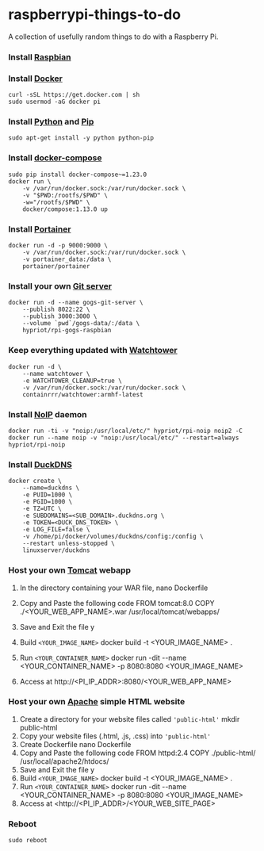 # raspberrypi-things-to-do

A collection of usefully random things to do with a Raspberry Pi.

### Install [Raspbian](https://www.raspberrypi.org/downloads/raspbian/)

### Install [Docker](https://www.docker.com/)
    curl -sSL https://get.docker.com | sh
    sudo usermod -aG docker pi

### Install [Python](https://www.python.org/) and [Pip](https://www.pypa.io)
    sudo apt-get install -y python python-pip

### Install [docker-compose](https://docs.docker.com/compose/)
    sudo pip install docker-compose~=1.23.0
    docker run \
        -v /var/run/docker.sock:/var/run/docker.sock \
        -v "$PWD:/rootfs/$PWD" \
        -w="/rootfs/$PWD" \
        docker/compose:1.13.0 up

### Install [Portainer](https://www.portainer.io/)
    docker run -d -p 9000:9000 \
        -v /var/run/docker.sock:/var/run/docker.sock \
        -v portainer_data:/data \
        portainer/portainer

### Install your own [Git server](https://gogs.io/)
    docker run -d --name gogs-git-server \
        --publish 8022:22 \
        --publish 3000:3000 \
        --volume `pwd`/gogs-data/:/data \
        hypriot/rpi-gogs-raspbian

### Keep everything updated with [Watchtower](https://containrrr.github.io/watchtower/)
    docker run -d \
        --name watchtower \
        -e WATCHTOWER_CLEANUP=true \
        -v /var/run/docker.sock:/var/run/docker.sock \
        containrrr/watchtower:armhf-latest

### Install [NoIP](https://www.noip.com/) daemon
    docker run -ti -v "noip:/usr/local/etc/" hypriot/rpi-noip noip2 -C
    docker run --name noip -v "noip:/usr/local/etc/" --restart=always hypriot/rpi-noip

### Install [DuckDNS](https://www.duckdns.org/)
    docker create \
        --name=duckdns \
        -e PUID=1000 \
        -e PGID=1000 \
        -e TZ=UTC \
        -e SUBDOMAINS=<SUB_DOMAIN>.duckdns.org \
        -e TOKEN=<DUCK_DNS_TOKEN> \
        -e LOG_FILE=false \
        -v /home/pi/docker/volumes/duckdns/config:/config \
        --restart unless-stopped \
        linuxserver/duckdns

### Host your own [Tomcat](https://hub.docker.com/_/tomcat) webapp

1. In the directory containing your WAR file,
        nano Dockerfile

2. Copy and Paste the following code
        FROM tomcat:8.0
        COPY ./<YOUR_WEB_APP_NAME>.war /usr/local/tomcat/webapps/

3. Save and Exit the file
        <Ctrl-x>y<Enter>

4. Build `<YOUR_IMAGE_NAME>`
        docker build -t <YOUR_IMAGE_NAME> .

5. Run `<YOUR_CONTAINER_NAME>`
        docker run -dit --name <YOUR_CONTAINER_NAME> -p 8080:8080 <YOUR_IMAGE_NAME>

6. Access at
        http://<PI_IP_ADDR>:8080/<YOUR_WEB_APP_NAME>

### Host your own [Apache](https://hub.docker.com/_/httpd) simple HTML website

1. Create a directory for your website files called `'public-html'`
        mkdir public-html
2. Copy your website files (.html, .js, .css) into `'public-html'`
3. Create Dockerfile
        nano Dockerfile
4. Copy and Paste the following code
        FROM httpd:2.4
        COPY ./public-html/ /usr/local/apache2/htdocs/
5. Save and Exit the file
        <Ctrl-x>y<Enter>
6. Build `<YOUR_IMAGE_NAME>`
        docker build -t <YOUR_IMAGE_NAME> .
7. Run `<YOUR_CONTAINER_NAME>`
        docker run -dit --name <YOUR_CONTAINER_NAME> -p 8080:8080 <YOUR_IMAGE_NAME>
8. Access at
        <http://<PI_IP_ADDR>/<YOUR_WEB_SITE_PAGE>

### Reboot
    sudo reboot
